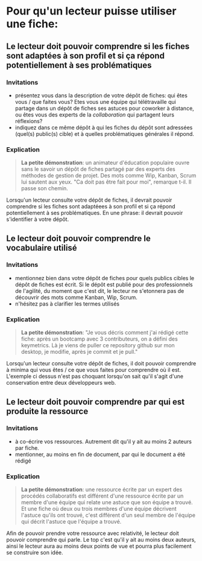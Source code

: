 # Pour qu'un lecteur puisse utiliser une fiche: 

## Le lecteur doit pouvoir comprendre si les fiches sont adaptées à son profil et si ça répond potentiellement à ses problématiques

### Invitations 

* présentez vous dans la description de votre dépôt de fiches: qui êtes vous / que faites vous? Etes vous une équipe qui télétravaille qui partage dans un dépôt de fiches ses astuces pour coworker à distance, ou êtes vous des experts de la *collaboration* qui partagent leurs réflexions?
* indiquez dans ce même dépôt à qui les fiches du dépôt sont adressées (quel(s) public(s) cible) et à quelles problématiques générales il répond.

### Explication

> **La petite démonstration**: un animateur d'éducation populaire ouvre sans le savoir un dépôt de fiches partagé par des experts des méthodes de gestion de projet. Des mots comme Wip, Kanban, Scrum lui sautent aux yeux. "Ca doit pas être fait pour moi", remarque t-il. Il passe son chemin. 

Lorsqu'un lecteur consulte votre dépôt de fiches, il devrait pouvoir comprendre si les fiches sont adaptéees à son profil et si ça répond potentiellement à ses problématiques. En une phrase: il devrait pouvoir s'identifier à votre dépôt.

## Le lecteur doit pouvoir comprendre le vocabulaire utilisé

### Invitations

* mentionnez bien dans votre dépôt de fiches pour quels publics cibles le dépôt de fiches est écrit. Si le dépôt est publié pour des professionnels de l'agilité, du moment que c'est dit, le lecteur ne s'etonnera pas de découvrir des mots comme Kanban, Wip, Scrum. 
* n'hésitez pas à clarifier les termes utilisés

### Explication

> **La petite démonstration**: "Je vous décris comment j'ai rédigé cette fiche: après un bootcamp avec 3 contributeurs, on a défini des keymetrics. Là je viens de puller ce repository github sur mon desktop, je modifie, après je commit et je pull."

Lorsqu'un lecteur consulte votre dépôt de fiches, il doit pouvoir comprendre à minima qui vous êtes / ce que vous faites pour comprendre où il est. L'exemple ci dessus n'est pas choquant lorsqu'on sait qu'il s'agit d'une conservation entre deux développeurs web. 

## Le lecteur doit pouvoir comprendre par qui est produite la ressource

### Invitations

* à co-écrire vos ressources. Autrement dit qu'il y ait au moins 2 auteurs par fiche.
* mentionner, au moins en fin de document, par qui le document a été rédigé 

### Explication

> **La petite démonstration**: une ressource écrite par un expert des procédés collaboratifs est différent d'une ressource écrite par un membre d'une équipe qui relate une astuce que son équipe a trouvé. 
Et une fiche où deux ou trois membres d'une équipe décrivent l'astuce qu'ils ont trouvé, c'est différent d'un seul membre de l'équipe qui décrit l'astuce que l'équipe a trouvé.

Afin de pouvoir prendre votre ressource avec relativité, le lecteur doit pouvoir comprendre qui parle. Le top c'est qu'il y ait au moins deux auteurs, ainsi le lecteur aura au moins deux points de vue et pourra plus facilement se construire son idée. 


